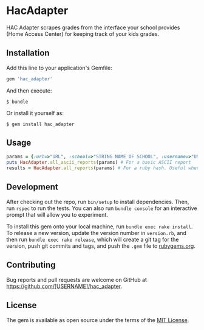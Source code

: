 # HacAdapter

HAC Adapter scrapes grades from the interface your school provides (Home Access Center) for keeping track of your kids grades.

## Installation

Add this line to your application's Gemfile:

```ruby
gem 'hac_adapter'
```

And then execute:

    $ bundle

Or install it yourself as:

    $ gem install hac_adapter

## Usage

```ruby
params = {:url=>"URL", :school=>"STRING NAME OF SCHOOL", :username=>"USERNAME", :password=>"PASSWORD"}
puts HacAdapter.all_ascii_reports(params) # For a basic ASCII report
results = HacAdapter.all_reports(params) # For a ruby hash. Useful when consuming the data for a frontend, etc.
```


## Development

After checking out the repo, run `bin/setup` to install dependencies. Then, run `rspec` to run the tests. You can also run `bundle console` for an interactive prompt that will allow you to experiment.

To install this gem onto your local machine, run `bundle exec rake install`. To release a new version, update the version number in `version.rb`, and then run `bundle exec rake release`, which will create a git tag for the version, push git commits and tags, and push the `.gem` file to [rubygems.org](https://rubygems.org).

## Contributing

Bug reports and pull requests are welcome on GitHub at https://github.com/[USERNAME]/hac_adapter.

## License

The gem is available as open source under the terms of the [MIT License](http://opensource.org/licenses/MIT).
